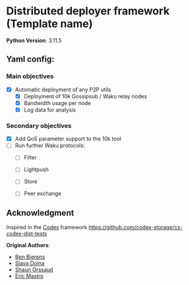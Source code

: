 # Distributed deployer framework (Template name)

**Python Version**: 3.11.5

## Yaml config:





### Main objectives
- [X] Automatic deployment of any P2P utils
  - [X] Deployment of 10k Gossipsub / Waku relay nodes
  - [X] Bandwidth usage per node
  - [X] Log data for analysis
### Secondary objectives
- [X] Add QoS parameter support to the 10k tool
- [ ] Run further Waku protocols:
  - [ ] Filter
  - [ ] Lightpush
  - [ ] Store
  - [ ] Peer exchange



## Acknowledgment

Inspired in the [Codex](https://codex.storage/) framework https://github.com/codex-storage/cs-codex-dist-tests

**Original Authors**: 
- [Ben Bierens](https://github.com/benbierens)
- [Slava Doina](https://github.com/veaceslavdoina)
- [Shaun Orssaud](https://github.com/Shorssaud)
- [Eric Mastro](https://github.com/Shorssaud)